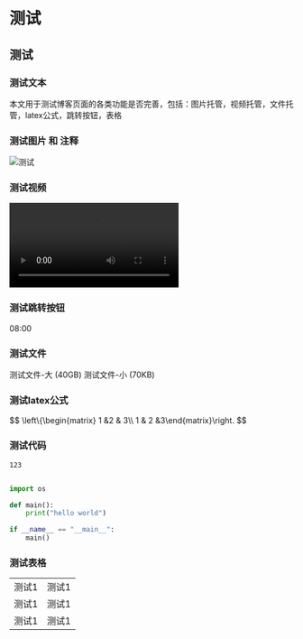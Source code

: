 <div style="display:none;" class="author">
{
    "title": "测试",
    "date" : "2025-02-23",
    "weather" : "sunny",
    "description": "欢迎来到 泛舟游客 的博客",
    "tag" : ["测试"]
}
</div>

# 测试
## 测试

### 测试文本
本文用于测试博客页面的各类功能是否完善，包括：图片托管，视频托管，文件托管，latex公式，跳转按钮，表格

### 测试图片 和 注释
![测试](https://sns-na-i2.xhscdn.com/spectrum/1040g34o31h6jan57424g5pgi0nb1om97r2bn41g)

### 测试视频

<video src="https://sns-video-default.xhscdn.com/stream/79/110/258/01e7fe53860d57424f037001963977f94f_258.mp4" controls="controls" preload="metadata" video-id="0" ></video>

### 测试跳转按钮
<span class="video-time-jump" bind-id="0">08:00</span>

### 测试文件
<files file-id="1">测试文件-大 (40GB)</files>
<files file-id="2">测试文件-小 (70KB)</files>

### 测试latex公式
$$ \left\\{\begin{matrix} 1 &2   & 3\\\\ 1 & 2 &3\end{matrix}\right. $$

### 测试代码
`123`

```python

import os

def main():
    print("hello world")

if __name__ == "__main__":
    main()

```

### 测试表格
|     |   |
|----|----|
|测试1|测试1|
|测试1|测试1|
|测试1|测试1|




     
